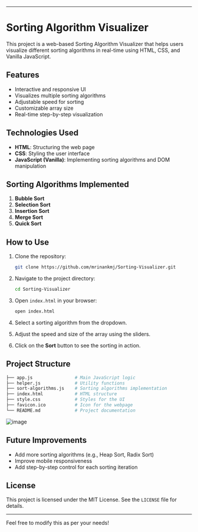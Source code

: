 
---

# Sorting Algorithm Visualizer

This project is a web-based Sorting Algorithm Visualizer that helps users visualize different sorting algorithms in real-time using HTML, CSS, and Vanilla JavaScript.

## Features

- Interactive and responsive UI
- Visualizes multiple sorting algorithms
- Adjustable speed for sorting
- Customizable array size
- Real-time step-by-step visualization

## Technologies Used

- **HTML**: Structuring the web page
- **CSS**: Styling the user interface
- **JavaScript (Vanilla)**: Implementing sorting algorithms and DOM manipulation

## Sorting Algorithms Implemented

1. **Bubble Sort**
2. **Selection Sort**
3. **Insertion Sort**
4. **Merge Sort**
5. **Quick Sort**

## How to Use

1. Clone the repository:

    ```bash
    git clone https://github.com/mrinankmj/Sorting-Visualizer.git
    ```

2. Navigate to the project directory:

    ```bash
    cd Sorting-Visualizer
    ```

3. Open `index.html` in your browser:

    ```bash
    open index.html
    ```

4. Select a sorting algorithm from the dropdown.
5. Adjust the speed and size of the array using the sliders.
6. Click on the **Sort** button to see the sorting in action.

## Project Structure

```bash
├── app.js                # Main JavaScript logic
├── helper.js             # Utility functions
├── sort-algorithms.js    # Sorting algorithms implementation
├── index.html            # HTML structure
├── style.css             # Styles for the UI
├── favicon.ico           # Icon for the webpage
└── README.md             # Project documentation
```
![image](https://github.com/user-attachments/assets/562d6962-f28f-4384-b652-8a926435b775)



## Future Improvements

- Add more sorting algorithms (e.g., Heap Sort, Radix Sort)
- Improve mobile responsiveness
- Add step-by-step control for each sorting iteration

## License

This project is licensed under the MIT License. See the `LICENSE` file for details.

---

Feel free to modify this as per your needs!


